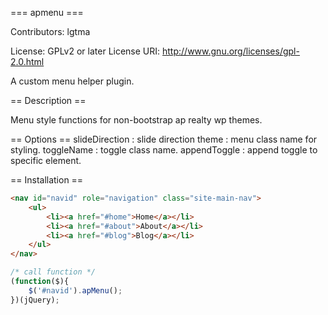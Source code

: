 === apmenu ===

Contributors: lgtma

License: GPLv2 or later
License URI: http://www.gnu.org/licenses/gpl-2.0.html

A custom menu helper plugin.

== Description ==

 Menu style functions for non-bootstrap ap realty wp themes.

== Options ==
 slideDirection : slide direction
 theme 			: menu class name for styling.
 toggleName 	: toggle class name.
 appendToggle 	: append toggle to specific element.

== Installation ==
```html
<nav id="navid" role="navigation" class="site-main-nav">
	<ul>
		<li><a href="#home">Home</a></li>
		<li><a href="#about">About</a></li>
		<li><a href="#blog">Blog</a></li>
	</ul>	
</nav>
```
```javascript
/* call function */
(function($){
	$('#navid').apMenu();
})(jQuery);
```